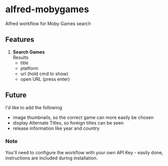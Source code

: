 # alfred-mobygames

Alfred workflow for Moby Games search

## Features

1. **Search Games**  
    Results
    - title
    - platform
    - url (hold cmd to show)
    - open URL (press enter)

## Future

I'd like to add the following
- image thumbnails, so the correct game can more easily be chosen
- display Alternate Titles, so foreign titles can be seen
- release information like year and country

### Note

You'll need to configure the workflow with your own API Key - easily done, instructions are included during installation.
